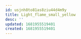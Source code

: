 ```yaml
---
id: usjnh8to81as8ziu44d4m9y
title: Light_flame_small_yellow
desc: ''
updated: 1681955519401
created: 1681955519401
---
```

